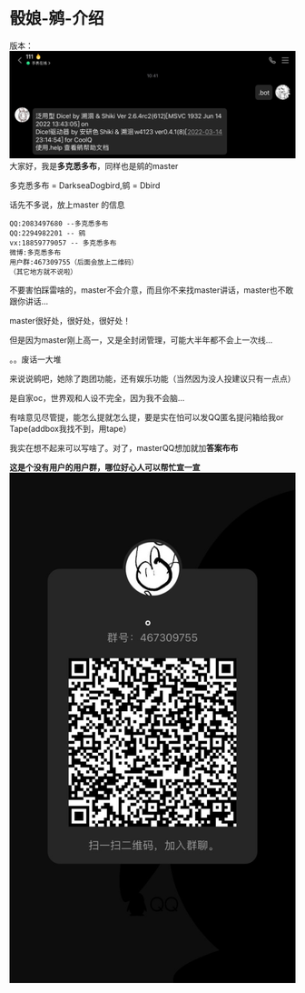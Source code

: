 # 骰娘-鹓-介绍
版本：![](_static/.bot.png)
大家好，我是**多克悉多布**，同样也是鹓的master  

多克悉多布 = DarkseaDogbird,鹓 = Dbird  

话先不多说，放上master 的信息  
```
QQ:2083497680 --多克悉多布
QQ:2294982201 -- 鹓
vx:18859779057 -- 多克悉多布
微博:多克悉多布
用户群:467309755（后面会放上二维码）
（其它地方就不说啦）
```
不要害怕踩雷啥的，master不会介意，而且你不来找master讲话，master也不敢跟你讲话... 

master很好处，很好处，很好处！  

但是因为master刚上高一，又是全封闭管理，可能大半年都不会上一次线...    

。。废话一大堆  

来说说鹓吧，她除了跑团功能，还有娱乐功能（当然因为没人投建议只有一点点） 

是自家oc，世界观和人设不完全，因为我不会脑...  

有啥意见尽管提，能怎么提就怎么提，要是实在怕可以发QQ匿名提问箱给我or Tape(addbox我找不到，用tape）  

我实在想不起来可以写啥了。对了，masterQQ想加就加**答案布布**

**这是个没有用户的用户群，哪位好心人可以帮忙宣一宣**
![](_static/user_group.png)
